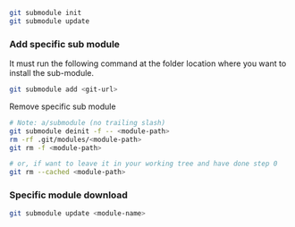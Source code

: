 ```sh
git submodule init
git submodule update
```

### Add specific sub module

It must run the following command at the folder location where you want to install the sub-module.

```sh
git submodule add <git-url>
```

Remove specific sub module

```bash
# Note: a/submodule (no trailing slash)
git submodule deinit -f -- <module-path>
rm -rf .git/modules/<module-path>
git rm -f <module-path>

# or, if want to leave it in your working tree and have done step 0
git rm --cached <module-path>
```

### Specific module download

```bash
git submodule update <module-name>
```
